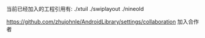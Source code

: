 当前已经加入的工程引用有:
./xtuil
./swiplayout
./nineold


https://github.com/zhujohnle/AndroidLibrary/settings/collaboration 加入合作者
